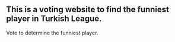 ## This is a voting website to find the funniest player in Turkish League.

Vote to determine the funniest player.
